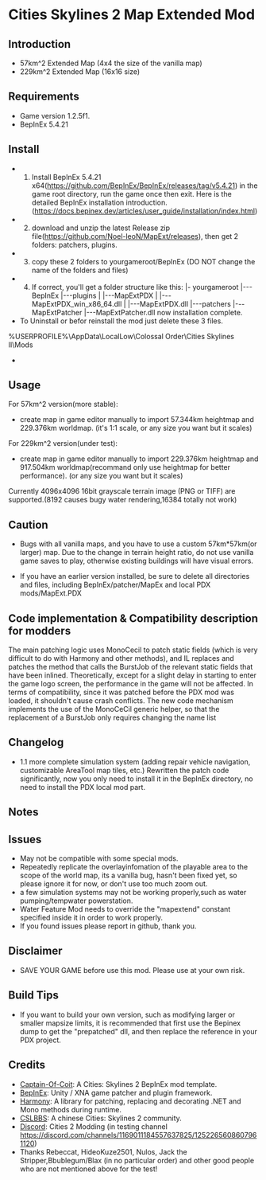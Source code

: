 # Cities Skylines 2 Map Extended Mod

## Introduction

- 57km^2 Extended Map (4x4 the size of the vanilla map)
- 229km^2 Extended Map (16x16 size)

## Requirements

- Game version 1.2.5f1.
- BepInEx 5.4.21

## Install

- 1. Install BepInEx 5.4.21 x64(https://github.com/BepInEx/BepInEx/releases/tag/v5.4.21) in the game root directory, run the game once then exit.
  Here is the detailed BepInEx installation introduction.(https://docs.bepinex.dev/articles/user_guide/installation/index.html)
- 2. download and unzip the latest Release zip file(https://github.com/Noel-leoN/MapExt/releases), then get 2 folders: patchers, plugins.
- 3. copy these 2 folders to yourgameroot/BepInEx (DO NOT change the name of the folders and files)
- 4. If correct, you'll get a folder structure like this:
	|- yourgameroot
	        |--- BepInEx
					|---plugins
                    |      |---MapExtPDX
	                |              |---MapExtPDX_win_x86_64.dll
	                |              |---MapExtPDX.dll
	                |---patchers
	                       |---MapExtPatcher
	                               |---MapExtPatcher.dll
     now installation complete.
- To Uninstall or befor reinstall the mod just delete these 3 files.

%USERPROFILE%\AppData\LocalLow\Colossal Order\Cities Skylines II\Mods

- 
## Usage
For 57km^2 version(more stable):
- create map in game editor manually to import 57.344km heightmap and 229.376km worldmap. (it's 1:1 scale, or any size you want but it scales)

For 229km^2 version(under test):
- create map in game editor manually to import 229.376km heightmap and 917.504km worldmap(recommand only use heightmap for better performance). (or any size you want but it scales)

Currently 4096x4096 16bit grayscale terrain image (PNG or TIFF) are supported.(8192 causes bugy water rendering,16384 totally not work) 

## Caution 
- Bugs with all vanilla maps, and you have to use a custom 57km*57km(or larger) map.
  Due to the change in terrain height ratio, do not use vanilla game saves to play, otherwise existing buildings will have visual errors.

- If you have an earlier version installed, be sure to delete all directories and files, including BepInEx/patcher/MapEx and local PDX mods/MapExt.PDX

## Code implementation & Compatibility description for modders
The main patching logic uses MonoCecil to patch static fields (which is very difficult to do with Harmony and other methods), and IL replaces and patches the method that calls the BurstJob of the relevant static fields that have been inlined. 
Theoretically, except for a slight delay in starting to enter the game logo screen, the performance in the game will not be affected. 
In terms of compatibility, since it was patched before the PDX mod was loaded, it shouldn't cause crash conflicts.
The new code mechanism implements the use of the MonoCeCil generic helper, so that the replacement of a BurstJob only requires changing the name list

## Changelog
- 1.1
  more complete simulation system (adding repair vehicle navigation, customizable AreaTool map tiles, etc.) 
  Rewritten the patch code significantly, now you only need to install it in the BepInEx directory, no need to install the PDX local mod part.
  
## Notes


## Issues
- May not be compatible with some special mods.
- Repeatedly replicate the overlayinfomation of the playable area to the scope of the world map, its a vanilla bug, hasn't been fixed yet, so please ignore it for now, or don't use too much zoom out.
- a few simulation systems may not be working properly,such as water pumping/tempwater powerstation.
- Water Feature Mod needs to override the "mapextend" constant specified inside it in order to work properly.
- If you found issues please report in github, thank you.

## Disclaimer
- SAVE YOUR GAME before use this mod. Please use at your own risk.

## Build Tips
- If you want to build your own version, such as modifying larger or smaller mapsize limits, it is recommended that first use the Bepinex dump to get the "prepatched" dll, and then replace the reference in your PDX project.

## Credits
- [Captain-Of-Coit](https://github.com/Captain-Of-Coit/cities-skylines-2-mod-template): A Cities: Skylines 2 BepInEx mod template.
- [BepInEx](https://github.com/BepInEx/BepInEx): Unity / XNA game patcher and plugin framework.
- [Harmony](https://github.com/pardeike/Harmony): A library for patching, replacing and decorating .NET and Mono methods during runtime.
- [CSLBBS](https://www.cslbbs.net): A chinese Cities: Skylines 2 community.
- [Discord](https://discord.gg/ABrJqdZJNE): Cities 2 Modding (in testing channel https://discord.com/channels/1169011184557637825/1252265608607961120)
- Thanks  Rebeccat, HideoKuze2501, Nulos, Jack the Stripper,Bbublegum/Blax (in no particular order) and other good people who are not mentioned above for the test!
